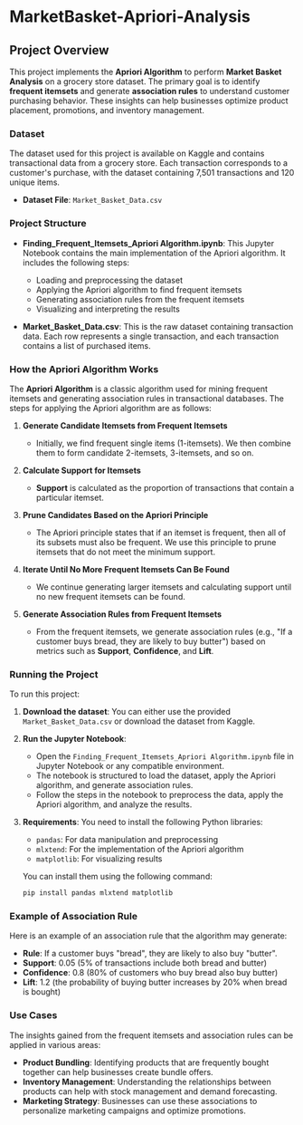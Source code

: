 # MarketBasket-Apriori-Analysis

## Project Overview

This project implements the **Apriori Algorithm** to perform **Market Basket Analysis** on a grocery store dataset. The primary goal is to identify **frequent itemsets** and generate **association rules** to understand customer purchasing behavior. These insights can help businesses optimize product placement, promotions, and inventory management.

### Dataset

The dataset used for this project is available on Kaggle and contains transactional data from a grocery store. Each transaction corresponds to a customer's purchase, with the dataset containing 7,501 transactions and 120 unique items. 

- **Dataset File**: `Market_Basket_Data.csv`

### Project Structure

- **Finding_Frequent_Itemsets_Apriori Algorithm.ipynb**: This Jupyter Notebook contains the main implementation of the Apriori algorithm. It includes the following steps:
  - Loading and preprocessing the dataset
  - Applying the Apriori algorithm to find frequent itemsets
  - Generating association rules from the frequent itemsets
  - Visualizing and interpreting the results

- **Market_Basket_Data.csv**: This is the raw dataset containing transaction data. Each row represents a single transaction, and each transaction contains a list of purchased items.

### How the Apriori Algorithm Works

The **Apriori Algorithm** is a classic algorithm used for mining frequent itemsets and generating association rules in transactional databases. The steps for applying the Apriori algorithm are as follows:

1. **Generate Candidate Itemsets from Frequent Itemsets**
   - Initially, we find frequent single items (1-itemsets). We then combine them to form candidate 2-itemsets, 3-itemsets, and so on.

2. **Calculate Support for Itemsets**
   - **Support** is calculated as the proportion of transactions that contain a particular itemset.

3. **Prune Candidates Based on the Apriori Principle**
   - The Apriori principle states that if an itemset is frequent, then all of its subsets must also be frequent. We use this principle to prune itemsets that do not meet the minimum support.

4. **Iterate Until No More Frequent Itemsets Can Be Found**
   - We continue generating larger itemsets and calculating support until no new frequent itemsets can be found.

5. **Generate Association Rules from Frequent Itemsets**
   - From the frequent itemsets, we generate association rules (e.g., "If a customer buys bread, they are likely to buy butter") based on metrics such as **Support**, **Confidence**, and **Lift**.

### Running the Project

To run this project:

1. **Download the dataset**: You can either use the provided `Market_Basket_Data.csv` or download the dataset from Kaggle.
   
2. **Run the Jupyter Notebook**: 
   - Open the `Finding_Frequent_Itemsets_Apriori Algorithm.ipynb` file in Jupyter Notebook or any compatible environment.
   - The notebook is structured to load the dataset, apply the Apriori algorithm, and generate association rules.
   - Follow the steps in the notebook to preprocess the data, apply the Apriori algorithm, and analyze the results.

3. **Requirements**: You need to install the following Python libraries:
   - `pandas`: For data manipulation and preprocessing
   - `mlxtend`: For the implementation of the Apriori algorithm
   - `matplotlib`: For visualizing results

   You can install them using the following command:
   ```bash
   pip install pandas mlxtend matplotlib
   ```

### Example of Association Rule

Here is an example of an association rule that the algorithm may generate:

- **Rule**: If a customer buys "bread", they are likely to also buy "butter".
- **Support**: 0.05 (5% of transactions include both bread and butter)
- **Confidence**: 0.8 (80% of customers who buy bread also buy butter)
- **Lift**: 1.2 (the probability of buying butter increases by 20% when bread is bought)

### Use Cases

The insights gained from the frequent itemsets and association rules can be applied in various areas:

- **Product Bundling**: Identifying products that are frequently bought together can help businesses create bundle offers.
- **Inventory Management**: Understanding the relationships between products can help with stock management and demand forecasting.
- **Marketing Strategy**: Businesses can use these associations to personalize marketing campaigns and optimize promotions.
